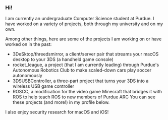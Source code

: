 ### Hi!

I am currently an undergraduate Computer Science student at Purdue. I have worked on a variety of projects, both through my university and on my own.

Among other things, here are some of the projects I am working on or have worked on in the past:
 - 3DeSktop/threedsmirror, a client/server pair that streams your macOS desktop to your 3DS (a handheld game console)
 - rocket_league, a project (that I am currently leading) through Purdue's Autonomous Robotics Club to make scaled-down cars play soccer autonomously
 - 3DSUSBController, a three-part project that turns your 3DS into a wireless USB game controller
 - ROSCC, a modification for the video game Minecraft that bridges it with ROS to help teach ROS to new members of Purdue ARC
You can see these projects (and more!) in my profile below.

I also enjoy security research for macOS and iOS!
